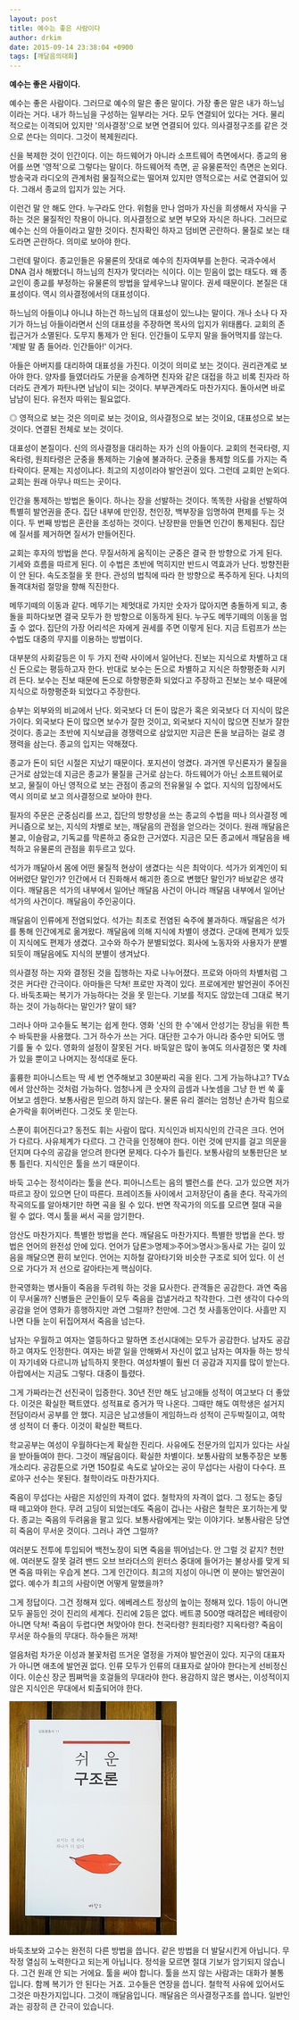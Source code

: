 ```yaml
---
layout: post
title: 예수는 좋은 사람이다
author: drkim
date: 2015-09-14 23:38:04 +0900
tags: [깨달음의대화]
---
```

**예수는 좋은 사람이다.**

  


예수는 좋은 사람이다. 그러므로 예수의 말은 좋은 말이다. 가장 좋은 말은 내가 하느님이라는 거다. 내가 하느님을 구성하는 일부라는 거다. 모두 연결되어 있다는 거다. 물리적으로는 이격되어 있지만 '의사결정'으로 보면 연결되어 있다. 의사결정구조를 같은 것으로 쓴다는 의미다. 그것이 복제원리다. 

  


신을 복제한 것이 인간이다. 이는 하드웨어가 아니라 소프트웨어 측면에서다. 종교의 용어를 쓰면 '영적'으로 그렇다는 말이다. 하드웨어적 측면, 곧 유물론적인 측면은 논외다. 방송국과 라디오의 관계처럼 물질적으로는 떨어져 있지만 영적으로는 서로 연결되어 있다. 그래서 종교의 입지가 있는 거다. 

  


이런건 말 안 해도 안다. 누구라도 안다. 위험을 만나 엄마가 자신을 희생해서 자식을 구하는 것은 물질적인 작용이 아니다. 의사결정으로 보면 부모와 자식은 하나다. 그러므로 예수는 신의 아들이라고 말한 것이다. 친자확인 하자고 덤비면 곤란하다. 물질로 보는 태도라면 곤란하다. 의미로 보아야 한다. 

  


그런데 말이다. 종교인들은 유물론의 잣대로 예수의 친자여부를 논한다. 국과수에서 DNA 검사 해봤더니 하느님의 친자가 맞더라는 식이다. 이는 믿음이 없는 태도다. 왜 종교인이 종교를 부정하는 유물론의 방법을 앞세우느냐 말이다. 권세 때문이다. 본질은 대표성이다. 역시 의사결정에서의 대표성이다.

  


하느님의 아들이냐 아니냐 하는건 하느님의 대표성이 있느냐는 말이다. 개나 소나 다 자기가 하느님 아들이라면서 신의 대표성을 주장하면 목사의 입지가 위태롭다. 교회의 존립근거가 소멸된다. 도무지 통제가 안 된다. 인간들이 도무지 말을 들어먹지를 않는다. '제발 말 좀 들어라. 인간들아!' 이거다. 

  


아들은 아버지를 대리하여 대표성을 가진다. 이것이 의미로 보는 것이다. 권리관계로 보아야 한다. 양자를 들였더라도 가문을 승계하면 친자와 같은 대접을 하고 비록 친자라 하더라도 관계가 파탄나면 남남이 되는 것이다. 부부관계라도 마찬가지다. 돌아서면 바로 남남이 된다. 유전자 따위는 필요없다. 

  


◎ 영적으로 보는 것은 의미로 보는 것이요, 의사결정으로 보는 것이요, 대표성으로 보는 것이다. 연결된 전체로 보는 것이다. 

  


대표성이 본질이다. 신의 의사결정을 대리하는 자가 신의 아들이다. 교회의 천국타령, 지옥타령, 원죄타령은 군중을 통제하는 기술에 불과하다. 군중을 통제할 의도를 가지는 즉 타락이다. 문제는 지성이냐다. 최고의 지성이라야 발언권이 있다. 그런데 교회만 논외다. 교회는 원래 아무나 떠드는 곳이다. 

  


인간을 통제하는 방법은 둘이다. 하나는 장을 선발하는 것이다. 똑똑한 사람을 선발하여 특별히 발언권을 준다. 집단 내부에 만인장, 천인장, 백부장을 임명하여 편제를 두는 것이다. 두 번째 방법은 혼란을 조성하는 것이다. 난장판을 만들면 인간이 통제된다. 집단에 질서를 제거하면 질서가 만들어진다. 

  


교회는 후자의 방법을 쓴다. 무질서하게 움직이는 군중은 결국 한 방향으로 가게 된다. 기세와 흐름을 따르게 된다. 이 수법은 초반에 먹히지만 반드시 역효과가 난다. 방향전환이 안 된다. 속도조절을 못 한다. 관성의 법칙에 따라 한 방향으로 폭주하게 된다. 나치의 돌격대처럼 절망을 향해 직진한다. 

  


메뚜기떼의 이동과 같다. 메뚜기는 제멋대로 가지만 숫자가 많아지면 충돌하게 되고, 충돌을 피하다보면 결국 모두가 한 방향으로 이동하게 된다. 누구도 메뚜기떼의 이동을 멈출 수 없다. 집단의 가장 어리석은 자에게 권세를 주면 이렇게 된다. 지금 트럼프가 쓰는 수법도 대중의 무지를 이용하는 방법이다.

  


대부분의 사회갈등은 이 두 가지 전략 사이에서 일어난다. 진보는 지식으로 차별하고 대신 돈으로는 평등하고자 한다. 반대로 보수는 돈으로 차별하고 지식은 하향평준화 시키려 든다. 보수는 진보 때문에 돈으로 하향평준화 되었다고 주장하고 진보는 보수 때문에 지식으로 하향평준화 되었다고 주장한다. 

  


승부는 외부와의 비교에서 난다. 외국보다 더 돈이 많은가 혹은 외국보다 더 지식이 많은가이다. 외국보다 돈이 많으면 보수가 잘한 것이고, 외국보다 지식이 많으면 진보가 잘한 것이다. 종교는 초반에 지식보급을 경쟁력으로 삼았지만 지금은 돈을 보급하는 걸로 경쟁력을 삼는다. 종교의 입지는 약해졌다.

  


종교가 돈이 되던 시절은 지났기 때문이다. 포지션이 엉켰다. 과거엔 무신론자가 물질을 근거로 삼았는데 지금은 종교가 물질을 근거로 삼는다. 하드웨어가 아닌 소프트웨어로 보고, 물질이 아닌 영적으로 보는 관점이 종교의 전유물일 수 없다. 지식의 입장에서도 역시 의미로 보고 의사결정으로 보아야 한다. 

  


필자의 주문은 군중심리를 쓰고, 집단의 방향성을 쓰는 종교의 수법을 떠나 의사결정 메커니즘으로 보는, 지식의 차별로 보는, 깨달음의 관점을 얻으라는 것이다. 원래 깨달음은 불교, 이슬람교, 기독교를 막론하고 중요한 근거였다. 지금은 모든 종교에서 깨달음을 배척하고 유물론의 관점을 휘두르고 있다.

  


석가가 깨달아서 몸에 어떤 물질적 현상이 생겼다는 식은 최악이다. 석가가 외계인이 되어버렸단 말인가? 인간에서 더 진화해서 해괴한 종으로 변했단 말인가? 바보같은 생각이다. 깨달음은 석가의 내부에서 일어난 깨달음 사건이 아니라 깨달음 내부에서 일어난 석가의 사건이다. 깨달음이 주인공이다. 

  


깨달음이 인류에게 전염되었다. 석가는 최초로 전염된 숙주에 불과하다. 깨달음은 석가를 통해 인간에게로 옮겨왔다. 깨달음에 의해 지식에 차별이 생겼다. 군대에 편제가 있듯이 지식에도 편제가 생겼다. 고수와 하수가 분별되었다. 회사에 노동자와 사용자가 분별되듯이 깨달음에도 지식의 분별이 생겨났다. 

  


의사결정 하는 자와 결정된 것을 집행하는 자로 나누어졌다. 프로와 아마의 차별처럼 그것은 커다란 간극이다. 아마들은 닥쳐! 프로만 자격이 있다. 프로에게만 발언권이 주어진다. 바둑초짜는 복기가 가능하다는 것을 못 믿는다. 기보를 적지도 않았는데 그대로 복기하는 것이 가능하다는 말인가? 말이 돼?

  


그러나 아마 고수들도 복기는 쉽게 한다. 영화 '신의 한 수'에서 안성기는 장님을 위한 특수 바둑판을 사용했다. 그거 하수가 쓰는 거다. 대단한 고수가 아니라 중수만 되어도 맹기를 둘 수 있다. 영화의 설정이 잘못된 거다. 바둑알은 많이 놓여도 의사결정은 몇 차례가 있을 뿐이고 나머지는 정석대로 둔다. 

  


훌륭한 피아니스트는 딱 세 번 연주해보고 30분짜리 곡을 왼다. 그게 가능하냐고? TV쇼에서 암산하는 것처럼 가능하다. 엄청나게 큰 숫자의 곱셈과 나눗셈을 그냥 한 번 쑥 훑어보고 셈한다. 보통사람은 믿으려 하지 않는다. 물론 유리 겔러는 엄청난 손가락 힘으로 숟가락을 휘어버린다. 그것도 못 믿는다. 

  


스푼이 휘어진다고? 동전도 휘는 사람이 많다. 지식인과 비지식인의 간극은 크다. 언어가 다르다. 사유체계가 다르다. 그 간극을 인정해야 한다. 이런 것에 딴지를 걸고 의문을 던지며 다수의 공감을 얻으려 한다면 문제다. 다수가 틀린다. 보통사람의 보통판단은 보통 틀린다. 지식인은 툴을 쓰기 때문이다. 

  


바둑 고수는 정석이라는 툴을 쓴다. 피아니스트는 음의 밸런스를 쓴다. 고가 있으면 저가 따르고 장이 있으면 단이 따른다. 프레이즈들 사이에서 고저장단이 춤을 춘다. 작곡가의 작곡의도를 알아채기만 하면 곡을 욀 수 있다. 반면 작곡가의 의도를 모르면 절대 곡을 욀 수 없다. 역시 툴을 써서 곡을 암기한다.

  


암산도 마찬가지다. 특별한 방법을 쓴다. 깨달음도 마찬가지다. 특별한 방법을 쓴다. 방법은 언어의 완전성 안에 있다. 언어가 담론≫명제≫주어≫명사≫동사로 가는 길이 있음을 깨달으면 환히 보인다. 언어는 지하철 갈아타기와 비슷한 구조로 되어 있다. 이 선으로 가다가 저 선으로 갈아타는게 핵심이다.

  


한국영화는 병사들이 죽음을 두려워 하는 것을 묘사한다. 관객들은 공감한다. 과연 죽음이 무서울까? 신병들은 군인들이 모두 죽음을 겁낼거라고 착각한다. 그런 생각이 다수의 공감을 얻어 영화가 흥행하지만 과연 그럴까? 천만에. 그건 첫 사흘동안이다. 사흘만 지나면 다들 눈이 뒤집어져서 죽음을 넘는다.

  


남자는 우월하고 여자는 열등하다고 말하면 조선시대에는 모두가 공감한다. 남자도 공감하고 여자도 인정한다. 여자는 바깥 일을 안해봐서 자신이 없고 남자는 여자들 하는 방식이 자기네와 다르니까 납득하지 못한다. 여성차별이 훨씬 더 공감과 지지를 많이 받는다. 아랍에서는 지금도 그렇다. 대중이 틀렸다.

  


그게 가짜라는건 선진국이 입증한다. 30년 전만 해도 남고애들 성적이 여고보다 더 좋았다. 이것은 확실한 팩트였다. 성적표로 증거가 딱 나온다. 그때만 해도 여학생은 설거지 전담이라서 공부를 안 했다. 지금은 남고생들이 게임하느라 성적이 곤두박질이고, 여학생 성적이 더 좋다. 이것이 확실한 팩트다. 

  


학교공부는 여성이 우월하다는게 확실한 진리다. 사유에도 전문가의 입지가 있다는 사실을 받아들여야 한다. 그것이 깨달음이다. 확실한 차별이다. 보통사람의 보통주장은 보통 개소리다. 공감툰으로 가면 150킬로 속도로 날아오는 공이 무섭다는 사람이 다수다. 프로야구 선수는 못된다. 철학이라도 마찬가지다.

  


죽음이 무섭다는 사람은 지성인의 자격이 없다. 철학자의 자격이 없다. 그 정도는 중딩 때 떼고와야 한다. 무려 고딩이 되었는데도 죽음이 겁나는 사람은 철학은 포기하는게 맞다. 종교는 죽음의 두려움을 팔고 있다. 보통사람에게는 맞는 이야기다. 보통사람은 당연히 죽음이 무서운 것이다. 그러나 과연 그럴까? 

  


여러분도 전투에 투입되어 백전노장이 되면 죽음을 뛰어넘는다. 안 그럴 것 같지? 천만에. 여러분도 잘못 걸려 밴드 오브 브라더스의 윈터스 중대에 들어가는 불상사를 맞게 되면 죽음 따위는 우습게 본다. 그게 인간이다. 최고의 지성이 아니면 이 분야는 발언권이 없다. 예수가 최고의 사람이면 어떻게 말했을까? 

  


그게 정답이다. 그건 정해져 있다. 에베레스트 정상의 높이는 정해져 있다. 1등이 아니면 모두 꼴등인 것이 진리의 세계다. 진리에 2등은 없다. 베트콩 500명 때려잡은 베테랑이 아니면 닥쳐! 죽음이 두렵다면 쳐맞아야 한다. 천국타령? 원죄타령? 지옥타령? 죽음이 무서운 하수들의 무대다. 하수들은 꺼져! 

  


얼음처럼 차가운 이성과 불꽃처럼 뜨거운 열정을 가져야 발언권이 있다. 지구의 대표자가 아니면 애초에 발언권 없다. 인류 모두가 인류의 대표자로 살아야 한다는게 선비정신이다. 이순신 장군 찜쪄먹을 호걸들의 무대라야 한다. 용감하지 않은 병사는, 이성적이지 않은 지식인은 무대에서 퇴출되어야 한다.

  


  



 

![](/files/attach/images/198/051/621/DSC01488.JPG) 

  


바둑초보와 고수는 완전히 다른 방법을 씁니다. 같은 방법을 더 발달시킨게 아닙니다. 무작정 열심히 노력한다고 되는게 아닙니다. 정석을 모르면 절대 기보가 암기되지 않습니다. 그건 원래 안 되는 거에요. 툴을 써야 합니다. 툴을 쓰지 않는 사람과는 대화가 불통입니다. 함께 복기가 안 된다는 거죠. 고수들은 연장을 씁니다. 철학적 사유에 있어서도 그것은 마찬가지입니다. 그것이 깨달음입니다. 깨달음은 의사결정구조를 씁니다. 일반인과는 굉장히 큰 간극이 있습니다.